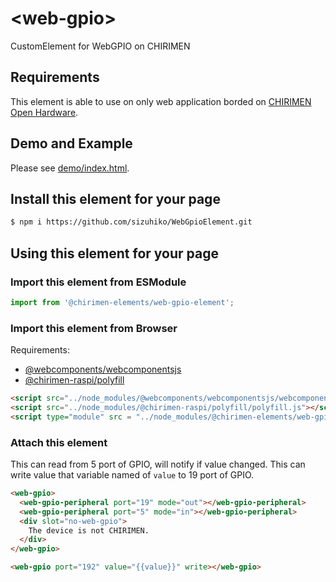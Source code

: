 # \<web-gpio\>

CustomElement for WebGPIO on CHIRIMEN 

## Requirements

This element is able to use on only web application borded on [CHIRIMEN Open Hardware](https://chirimen.org/).

## Demo and Example

Please see [demo/index.html](demo/index.html).


## Install this element for your page

```sh
$ npm i https://github.com/sizuhiko/WebGpioElement.git
```

## Using this element for your page

### Import this element from ESModule

```js
import from '@chirimen-elements/web-gpio-element';
```

### Import this element from Browser

Requirements:

- [@webcomponents/webcomponentsjs](https://www.npmjs.com/package/@webcomponents/webcomponentsjs)
- [@chirimen-raspi/polyfill](https://www.npmjs.com/package/@chirimen-raspi/polyfill)

```html
<script src="../node_modules/@webcomponents/webcomponentsjs/webcomponents-bundle.js"></script>
<script src="../node_modules/@chirimen-raspi/polyfill/polyfill.js"></script>
<script type="module" src = "../node_modules/@chirimen-elements/web-gpio-elements.js"></script>
```

### Attach this element 

This can read from 5 port of GPIO, will notify if value changed.
This can write value that variable named of `value` to 19 port of GPIO.

```html
<web-gpio>
  <web-gpio-peripheral port="19" mode="out"></web-gpio-peripheral>
  <web-gpio-peripheral port="5" mode="in"></web-gpio-peripheral>
  <div slot="no-web-gpio">
    The device is not CHIRIMEN.
  </div>
</web-gpio>
```


```html
<web-gpio port="192" value="{{value}}" write></web-gpio>
```
